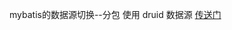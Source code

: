 mybatis的数据源切换--分包
使用 druid 数据源
[传送门](https://www.carlme.com/java/2019/06/09/Springboot-datasource-change.html)